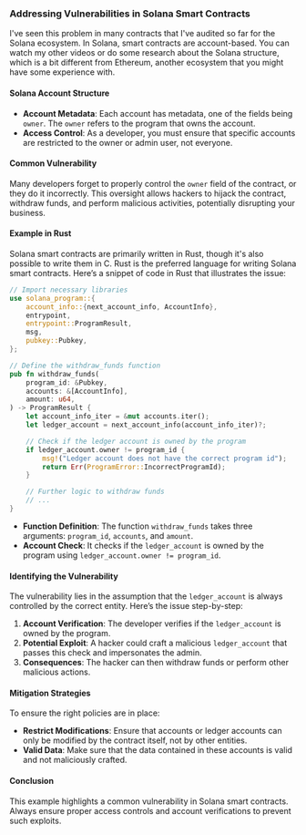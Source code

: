 ### Addressing Vulnerabilities in Solana Smart Contracts

I've seen this problem in many contracts that I've audited so far for the Solana ecosystem. In Solana, smart contracts are account-based. You can watch my other videos or do some research about the Solana structure, which is a bit different from Ethereum, another ecosystem that you might have some experience with.

#### Solana Account Structure

- **Account Metadata**: Each account has metadata, one of the fields being `owner`. The `owner` refers to the program that owns the account.
- **Access Control**: As a developer, you must ensure that specific accounts are restricted to the owner or admin user, not everyone.

#### Common Vulnerability

Many developers forget to properly control the `owner` field of the contract, or they do it incorrectly. This oversight allows hackers to hijack the contract, withdraw funds, and perform malicious activities, potentially disrupting your business.

#### Example in Rust

Solana smart contracts are primarily written in Rust, though it's also possible to write them in C. Rust is the preferred language for writing Solana smart contracts. Here’s a snippet of code in Rust that illustrates the issue:

```rust
// Import necessary libraries
use solana_program::{
    account_info::{next_account_info, AccountInfo},
    entrypoint,
    entrypoint::ProgramResult,
    msg,
    pubkey::Pubkey,
};

// Define the withdraw_funds function
pub fn withdraw_funds(
    program_id: &Pubkey,
    accounts: &[AccountInfo],
    amount: u64,
) -> ProgramResult {
    let account_info_iter = &mut accounts.iter();
    let ledger_account = next_account_info(account_info_iter)?;

    // Check if the ledger account is owned by the program
    if ledger_account.owner != program_id {
        msg!("Ledger account does not have the correct program id");
        return Err(ProgramError::IncorrectProgramId);
    }

    // Further logic to withdraw funds
    // ...
}
```

- **Function Definition**: The function `withdraw_funds` takes three arguments: `program_id`, `accounts`, and `amount`.
- **Account Check**: It checks if the `ledger_account` is owned by the program using `ledger_account.owner != program_id`.

#### Identifying the Vulnerability

The vulnerability lies in the assumption that the `ledger_account` is always controlled by the correct entity. Here’s the issue step-by-step:

1. **Account Verification**: The developer verifies if the `ledger_account` is owned by the program.
2. **Potential Exploit**: A hacker could craft a malicious `ledger_account` that passes this check and impersonates the admin.
3. **Consequences**: The hacker can then withdraw funds or perform other malicious actions.

#### Mitigation Strategies

To ensure the right policies are in place:

- **Restrict Modifications**: Ensure that accounts or ledger accounts can only be modified by the contract itself, not by other entities.
- **Valid Data**: Make sure that the data contained in these accounts is valid and not maliciously crafted.

#### Conclusion

This example highlights a common vulnerability in Solana smart contracts. Always ensure proper access controls and account verifications to prevent such exploits. 

